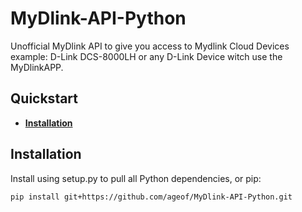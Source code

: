 # MyDlink-API-Python

Unofficial MyDlink API to give you access to Mydlink Cloud Devices example: D-Link DCS-8000LH or any D-Link Device witch use the MyDlinkAPP.


## Quickstart
 * **[Installation](#installation)**

## Installation

Install using setup.py to pull all Python dependencies, or pip:

```
pip install git+https://github.com/ageof/MyDlink-API-Python.git
```
